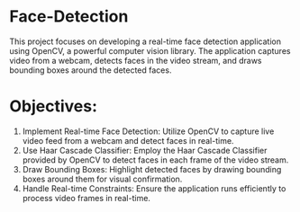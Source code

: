 # Face-Detection
This project focuses on developing a real-time face detection application using OpenCV, a powerful computer vision library. The application captures video from a webcam, detects faces in the video stream, and draws bounding boxes around the detected faces.

# Objectives:

1. Implement Real-time Face Detection: Utilize OpenCV to capture live video feed from a webcam and detect faces in real-time.
2. Use Haar Cascade Classifier: Employ the Haar Cascade Classifier provided by OpenCV to detect faces in each frame of the video stream.
3. Draw Bounding Boxes: Highlight detected faces by drawing bounding boxes around them for visual confirmation.
4. Handle Real-time Constraints: Ensure the application runs efficiently to process video frames in real-time.
